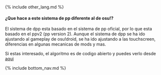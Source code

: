 {% include other_lang.md %}

#### ¿Que hace a este sistema de pp diferente al de osu!?

El sistema de dpp esta basado en el sistema de pp oficial, por lo que esta basado en el ppv2 (pp version 2). Aunque el sistema de dpp se ha ido ajustando al gameplay de osu!droid, se ha ido ajustando a las touchscreen, diferencias en algunas mecanicas de mods y mas.

Si estas interesado, el algoritmo es de codigo abierto y puedes verlo desde [aqui](https://github.com/Rian8337/osu-droid-module/tree/master/packages/osu-difficulty-calculator)

<!-- Don't touch this part thank you -->
{% include bottom_nav.md %}